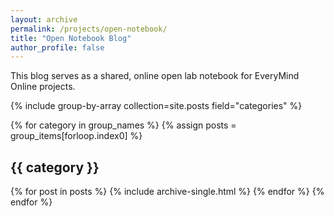 ```yaml
---
layout: archive
permalink: /projects/open-notebook/
title: "Open Notebook Blog"
author_profile: false
---
```


This blog serves as a shared, online open lab notebook for EveryMind Online projects.  

{% include group-by-array collection=site.posts field="categories" %}

{% for category in group_names %}
  {% assign posts = group_items[forloop.index0] %}
  <h2 id="{{ category | slugify }}" class="archive__subtitle">{{ category }}</h2>
  {% for post in posts %}
    {% include archive-single.html %}
  {% endfor %}
{% endfor %}

